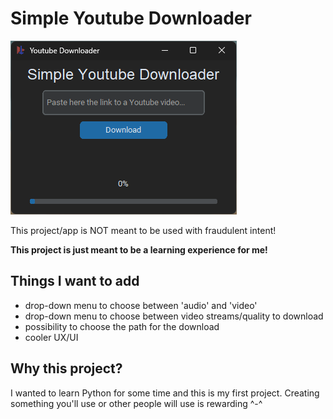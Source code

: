 # Simple Youtube Downloader

![](.images/Screenshot2.png "Preview of the app, as of now")

This project/app is NOT meant to be used with fraudulent intent!

**This project is just meant to be a learning experience for me!**

## Things I want to add
- drop-down menu to choose between 'audio' and 'video'
- drop-down menu to choose between video streams/quality to download
- possibility to choose the path for the download
- cooler UX/UI

## Why this project?
I wanted to learn Python for some time and this is my first project. Creating something you'll use or other people will use is rewarding ^-^
